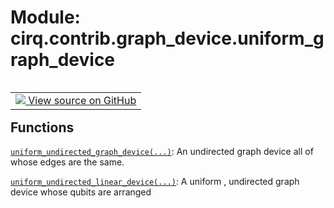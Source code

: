 <div itemscope itemtype="http://developers.google.com/ReferenceObject">
<meta itemprop="name" content="cirq.contrib.graph_device.uniform_graph_device" />
<meta itemprop="path" content="Stable" />
</div>

# Module: cirq.contrib.graph_device.uniform_graph_device

<!-- Insert buttons and diff -->

<table class="tfo-notebook-buttons tfo-api" align="left">

<td>
  <a target="_blank" href="https://github.com/quantumlib/cirq/tree/master/cirq/contrib/graph_device/uniform_graph_device.py">
    <img src="https://www.tensorflow.org/images/GitHub-Mark-32px.png" />
    View source on GitHub
  </a>
</td>
</table>







## Functions

[`uniform_undirected_graph_device(...)`](../../../cirq/contrib/graph_device/uniform_undirected_graph_device.md): An undirected graph device all of whose edges are the same.

[`uniform_undirected_linear_device(...)`](../../../cirq/contrib/graph_device/uniform_undirected_linear_device.md): A uniform , undirected graph device whose qubits are arranged

